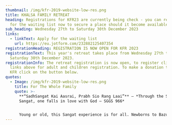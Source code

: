 ```yaml
---
thumbnail: /img/kfr-2019-website-low-res.png
title: KHALSA FAMILY RETREAT
heading: Registrations for KFR23 are currently being check - you can register
  for the waiting list now to secure a place should it become available
sub_heading: Wednesday 27th to Saturday 30th December 2023
links:
  - linkText: Apply for the waiting list
    url: https://eu.jotform.com/232882125407354
registrationHeading: REGISTRATION IS NOW OPEN FOR KFR 2023
registrationText: This year's retreat takes place from Wednesday 27th to
  Saturday 30th December 2023.
registrationInfo: The retreat registration is now open, to register click on the
  links above for adult and children registration. To make a donation towards
  KFR click on the button below.
quotes:
  - Image: /img/kfr-2019-website-low-res.png
    title: For The Whole Family
    quote: >-
      **“SadhSangat Kai Aasrai, Prabh Sio Rang Laai”** – *Through the Saadh
      Sangat, one falls in love with God – SGGS 966*


      Young or old, this Sangat experience is for all. Newborns to Bazurag Siane (elders) can take fruit from this camp as it serves to cater for all age groups to grow spiritually, mentally and physically.
---
```

